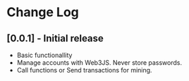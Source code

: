 # Change Log

## [0.0.1] - Initial release

- Basic functionallity
- Manage accounts with Web3JS. Never store passwords.
- Call functions or Send transactions for mining.